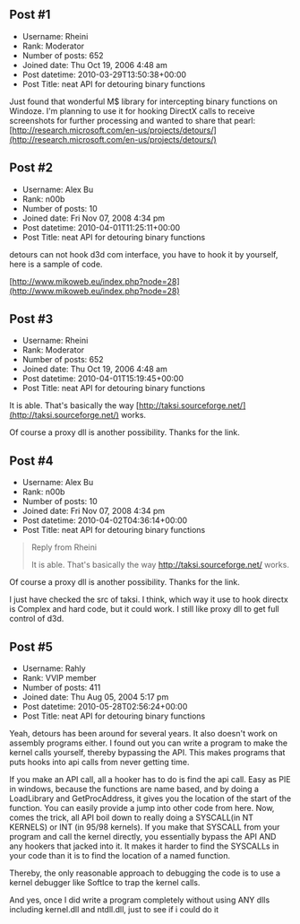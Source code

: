 ## Post #1
- Username: Rheini
- Rank: Moderator
- Number of posts: 652
- Joined date: Thu Oct 19, 2006 4:48 am
- Post datetime: 2010-03-29T13:50:38+00:00
- Post Title: neat API for detouring binary functions

Just found that wonderful M$ library for intercepting binary functions on Windoze.
I'm planning to use it for hooking DirectX calls to receive screenshots for further processing and wanted to share that pearl: [http://research.microsoft.com/en-us/projects/detours/](http://research.microsoft.com/en-us/projects/detours/)
## Post #2
- Username: Alex Bu
- Rank: n00b
- Number of posts: 10
- Joined date: Fri Nov 07, 2008 4:34 pm
- Post datetime: 2010-04-01T11:25:11+00:00
- Post Title: neat API for detouring binary functions

detours can not hook d3d com interface, you have to hook it by yourself, here is a sample of code.

[http://www.mikoweb.eu/index.php?node=28](http://www.mikoweb.eu/index.php?node=28)
## Post #3
- Username: Rheini
- Rank: Moderator
- Number of posts: 652
- Joined date: Thu Oct 19, 2006 4:48 am
- Post datetime: 2010-04-01T15:19:45+00:00
- Post Title: neat API for detouring binary functions

It is able. That's basically the way [http://taksi.sourceforge.net/](http://taksi.sourceforge.net/) works.

Of course a proxy dll is another possibility. Thanks for the link.
## Post #4
- Username: Alex Bu
- Rank: n00b
- Number of posts: 10
- Joined date: Fri Nov 07, 2008 4:34 pm
- Post datetime: 2010-04-02T04:36:14+00:00
- Post Title: neat API for detouring binary functions

> Reply from Rheini
>
> It is able. That's basically the way http://taksi.sourceforge.net/ works.

Of course a proxy dll is another possibility. Thanks for the link.

I just have checked the src of taksi. I think, which way it use to hook directx is Complex and hard code, but it could work. I still like proxy dll to get full control of d3d.
## Post #5
- Username: Rahly
- Rank: VVIP member
- Number of posts: 411
- Joined date: Thu Aug 05, 2004 5:17 pm
- Post datetime: 2010-05-28T02:56:24+00:00
- Post Title: neat API for detouring binary functions

Yeah, detours has been around for several years.  It also doesn't work on assembly programs either.  I found out you can write a program to make the kernel calls yourself, thereby bypassing the API.  This makes programs that puts hooks into api calls from never getting time.

If you make an API call, all a hooker has to do is find the api call.  Easy as PIE in windows, because the functions are name based, and by doing a LoadLibrary and GetProcAddress, it gives you the location of the start of the function.  You can easily provide a jump into other code from here.  Now, comes the trick, all API boil down to really doing a SYSCALL(in NT KERNELS) or INT (in 95/98 kernels).  If you make that SYSCALL from your program and call the kernel directly, you essentially bypass the API AND any hookers that jacked into it.  It makes it harder to find the SYSCALLs in your code than it is to find the location of a named function.

Thereby, the only reasonable approach to debugging the code is to use a kernel debugger like SoftIce to trap the kernel calls.

And yes, once I did write a program completely without using ANY dlls including kernel.dll and ntdll.dll, just to see if i could do it
